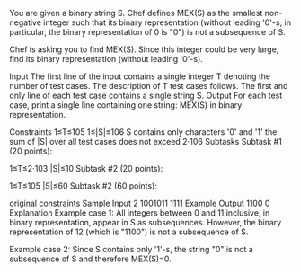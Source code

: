 You are given a binary string S. Chef defines MEX(S) as the smallest non-negative integer such that its binary representation (without leading '0'-s; in particular, the binary representation of 0 is "0") is not a subsequence of S.

Chef is asking you to find MEX(S). Since this integer could be very large, find its binary representation (without leading '0'-s).

Input
The first line of the input contains a single integer T denoting the number of test cases. The description of T test cases follows.
The first and only line of each test case contains a single string S.
Output
For each test case, print a single line containing one string: MEX(S) in binary representation.

Constraints
1≤T≤105
1≤|S|≤106
S contains only characters '0' and '1'
the sum of |S| over all test cases does not exceed 2⋅106
Subtasks
Subtask #1 (20 points):

1≤T≤2⋅103
|S|≤10
Subtask #2 (20 points):

1≤T≤105
|S|≤60
Subtask #2 (60 points):

original constraints
Sample Input
2
1001011
1111
Example Output
1100
0 
Explanation
Example case 1: All integers between 0 and 11 inclusive, in binary representation, appear in S as subsequences. However, the binary representation of 12 (which is "1100") is not a subsequence of S.

Example case 2: Since S contains only '1'-s, the string "0" is not a subsequence of S and therefore MEX(S)=0.
